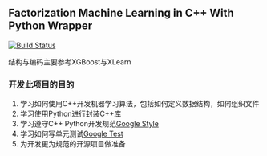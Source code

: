 ## Factorization Machine Learning in C++ With Python Wrapper

[![Build Status](https://travis-ci.org/naihaishy/FMLearn.svg?branch=master)](https://travis-ci.org/naihaishy/FMLearn)


结构与编码主要参考XGBoost与XLearn

### 开发此项目的目的
1. 学习如何使用C++开发机器学习算法，包括如何定义数据结构，如何组织文件
2. 学习使用Python进行封装C++库
3. 学习遵守C++ Python开发规范[Google Style](https://zh-google-styleguide.readthedocs.io/en/latest/contents/)
4. 学习如何写单元测试[Google Test](https://github.com/google/googletest)
5. 为开发更为规范的开源项目做准备
